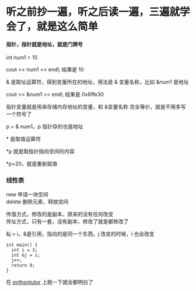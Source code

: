 
# 听之前抄一遍，听之后读一遍，三遍就学会了，就是这么简单  

#### 指针，指针就是地址，就是门牌号    
int num1 = 10  

cout << num1 << endl; 结果是 10  

& 是取址运算符，得到变量所在的地址，用法是 & 变量名称，比如 &num1 是地址  

cout << &num1 << endl; 结果是 0x6ffe30  

指针变量就是用来存储内存地址的变量，和 &变量名称 完全等价，就是不用多写一个符号了     

p = & num1，p 指针存的也是地址  

\* 是取值运算符  

\*p 就是取指针指向空间的内容    

\*p=20，就是重新赋值  

### 线性表  

new 申请一块空间  
delete 删除元素，释放空间  


传值方式，修改的是副本，原来的没有任何改变  
传址方式，只有一套，没有副本，修改了就是都修改了  

&j = i，&是引用，指向的是同一个东西，j 改变的时候，i 也会改变  

    int main() {
      int i = 3; 
      int &j = i; 
      j++; 
      return 0;
    }

在 [pythontutor](http://www.pythontutor.com/cpp.html#mode=edit) 上跑一下就全都明白了  


